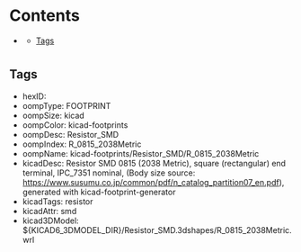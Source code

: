 



Contents
========

* [](#)
	* [Tags](#tags)

# 

## Tags

- hexID: 
- oompType: FOOTPRINT
- oompSize: kicad
- oompColor: kicad-footprints
- oompDesc: Resistor_SMD
- oompIndex: R_0815_2038Metric
- oompName: kicad-footprints/Resistor_SMD/R_0815_2038Metric
- kicadDesc: Resistor SMD 0815 (2038 Metric), square (rectangular) end terminal, IPC_7351 nominal, (Body size source: https://www.susumu.co.jp/common/pdf/n_catalog_partition07_en.pdf), generated with kicad-footprint-generator
- kicadTags: resistor
- kicadAttr: smd
- kicad3DModel: ${KICAD6_3DMODEL_DIR}/Resistor_SMD.3dshapes/R_0815_2038Metric.wrl
